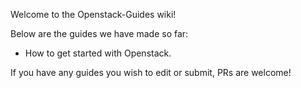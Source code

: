 Welcome to the Openstack-Guides wiki!

Below are the guides we have made so far:

* How to get started with Openstack.



If you have any guides you wish to edit or submit, PRs are welcome!
